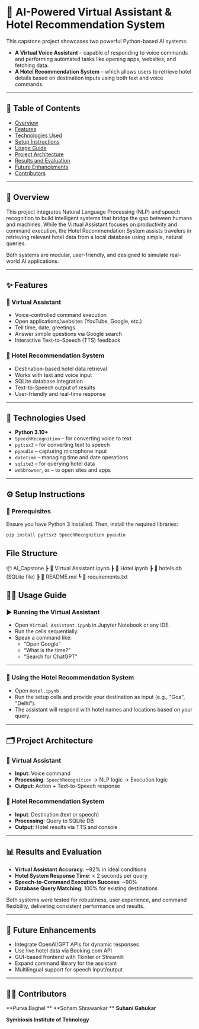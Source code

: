 # 🧠 AI-Powered Virtual Assistant & Hotel Recommendation System

This capstone project showcases two powerful Python-based AI systems:

- **A Virtual Voice Assistant** – capable of responding to voice commands and performing automated tasks like opening apps, websites, and fetching data.
- **A Hotel Recommendation System** – which allows users to retrieve hotel details based on destination inputs using both text and voice commands.

---

## 📌 Table of Contents
- [Overview](#-overview)
- [Features](#-features)
- [Technologies Used](#-technologies-used)
- [Setup Instructions](#️-setup-instructions)
- [Usage Guide](#-usage-guide)
- [Project Architecture](#-project-architecture)
- [Results and Evaluation](#-results-and-evaluation)
- [Future Enhancements](#-future-enhancements)
- [Contributors](#-contributors)

---

## 📖 Overview

This project integrates Natural Language Processing (NLP) and speech recognition to build intelligent systems that bridge the gap between humans and machines. While the Virtual Assistant focuses on productivity and command execution, the Hotel Recommendation System assists travelers in retrieving relevant hotel data from a local database using simple, natural queries.

Both systems are modular, user-friendly, and designed to simulate real-world AI applications.

---

## ✨ Features

### 🔹 Virtual Assistant
- Voice-controlled command execution  
- Open applications/websites (YouTube, Google, etc.)  
- Tell time, date, greetings  
- Answer simple questions via Google search  
- Interactive Text-to-Speech (TTS) feedback  

### 🔹 Hotel Recommendation System
- Destination-based hotel data retrieval  
- Works with text and voice input  
- SQLite database integration  
- Text-to-Speech output of results  
- User-friendly and real-time response  

---

## 🧰 Technologies Used
- **Python 3.10+**
- `SpeechRecognition` – for converting voice to text  
- `pyttsx3` – for converting text to speech  
- `pyaudio` – capturing microphone input  
- `datetime` – managing time and date operations  
- `sqlite3` – for querying hotel data  
- `webbrowser`, `os` – to open sites and apps  

---

## ⚙️ Setup Instructions

### 🔧 Prerequisites
Ensure you have Python 3 installed. Then, install the required libraries:

```bash
pip install pyttsx3 SpeechRecognition pyaudio
```

## File Structure
📦 AI_Capstone
 ┣ 📄 Virtual Assistant.ipynb
 ┣ 📄 Hotel.ipynb
 ┣ 📄 hotels.db (SQLite file)
 ┣ 📄 README.md
 ┗ 📄 requirements.txt
## 🧑‍💻 Usage Guide

### ▶️ Running the Virtual Assistant
- Open `Virtual Assistant.ipynb` in Jupyter Notebook or any IDE.
- Run the cells sequentially.
- Speak a command like:
  - “Open Google”
  - “What is the time?”
  - “Search for ChatGPT”

---

### 🏨 Using the Hotel Recommendation System
- Open `Hotel.ipynb`
- Run the setup cells and provide your destination as input (e.g., "Goa", "Delhi").
- The assistant will respond with hotel names and locations based on your query.

---

## 🗂 Project Architecture

### 🧠 Virtual Assistant
- **Input**: Voice command  
- **Processing**: `SpeechRecognition` → NLP logic → Execution logic  
- **Output**: Action + Text-to-Speech response

### 🏨 Hotel Recommendation System
- **Input**: Destination (text or speech)  
- **Processing**: Query to SQLite DB  
- **Output**: Hotel results via TTS and console

---

## 📊 Results and Evaluation

- **Virtual Assistant Accuracy**: ~92% in ideal conditions  
- **Hotel System Response Time**: < 2 seconds per query  
- **Speech-to-Command Execution Success**: ~90%  
- **Database Query Matching**: 100% for existing destinations  

Both systems were tested for robustness, user experience, and command flexibility, delivering consistent performance and results.

---

## 🚀 Future Enhancements

- Integrate OpenAI/GPT APIs for dynamic responses  
- Use live hotel data via Booking.com API  
- GUI-based frontend with Tkinter or Streamlit  
- Expand command library for the assistant  
- Multilingual support for speech input/output

---

## 👨‍💻 Contributors

**Purva Baghel    ** 
**Soham Shrawankar    **
**Suhani Gahukar**
  
**Symbiosis Institute of Tehnology**
